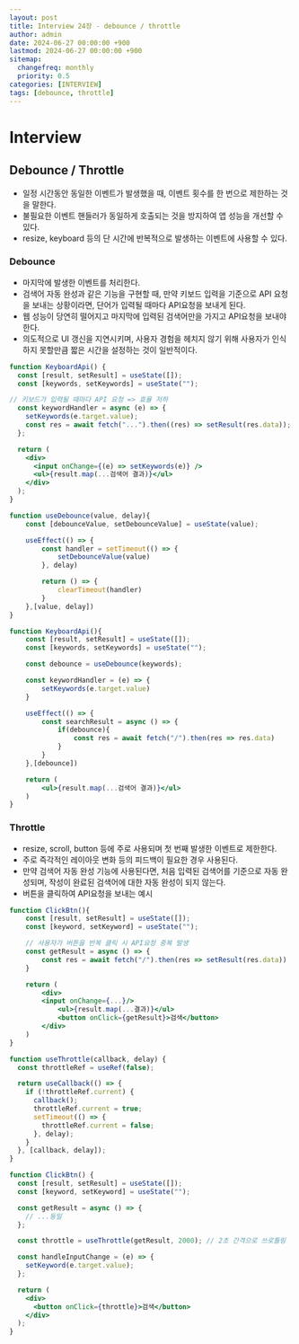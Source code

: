```yaml
---
layout: post
title: Interview 24장 - debounce / throttle
author: admin
date: 2024-06-27 00:00:00 +900
lastmod: 2024-06-27 00:00:00 +900
sitemap:
  changefreq: monthly
  priority: 0.5
categories: [INTERVIEW]
tags: [debounce, throttle]
---
```


# Interview

## Debounce / Throttle

- 일정 시간동안 동일한 이벤트가 발생했을 때, 이벤트 횟수를 한 번으로 제한하는 것을 말한다.
- 불필요한 이벤트 핸들러가 동일하게 호출되는 것을 방지하여 앱 성능을 개선할 수 있다.
- resize, keyboard 등의 단 시간에 반복적으로 발생하는 이벤트에 사용할 수 있다.

### Debounce

- 마지막에 발생한 이벤트를 처리한다.
- 검색어 자동 완성과 같은 기능을 구현할 때, 만약 키보드 입력을 기준으로 API 요청을 보내는 상황이라면, 단어가 입력될 때마다 API요청을 보내게 된다.
- 웹 성능이 당연히 떨어지고 마지막에 입력된 검색어만을 가지고 API요청을 보내야 한다.
- 의도적으로 UI 갱신을 지연시키며, 사용자 경험을 헤치지 않기 위해 사용자가 인식하지 못할만큼 짧은 시간을 설정하는 것이 일반적이다.

```jsx
function KeyboardApi() {
  const [result, setResult] = useState([]);
  const [keywords, setKeywords] = useState("");

// 키보드가 입력될 때마다 API 요청 => 효율 저하
  const keywordHandler = async (e) => {
    setKeywords(e.target.value);
    const res = await fetch("...").then((res) => setResult(res.data));
  };

  return (
    <div>
      <input onChange={(e) => setKeywords(e)} />
      <ul>{result.map(...검색어 결과)}</ul>
    </div>
  );
}
```

```jsx
function useDebounce(value, delay){
    const [debounceValue, setDebounceValue] = useState(value);

    useEffect(() => {
        const handler = setTimeout(() => {
            setDebounceValue(value)
        }, delay)

        return () => {
            clearTimeout(handler)
        }
    },[value, delay])
}

function KeyboardApi(){
    const [result, setResult] = useState([]);
    const [keywords, setKeywords] = useState("");

    const debounce = useDebounce(keywords);

    const keywordHandler = (e) => {
        setKeywords(e.target.value)
    }

    useEffect(() => {
        const searchResult = async () => {
            if(debounce){
                const res = await fetch("/").then(res => res.data)
            }
        }
    },[debounce])

    return (
        <ul>{result.map(...검색어 결과)}</ul>
    )
}
```

### Throttle

- resize, scroll, button 등에 주로 사용되며 첫 번째 발생한 이벤트로 제한한다.
- 주로 즉각적인 레이아웃 변화 등의 피드백이 필요한 경우 사용된다.
- 만약 검색어 자동 완성 기능에 사용된다면, 처음 입력된 검색어를 기준으로 자동 완성되며, 작성이 완료된 검색어에 대한 자동 완성이 되지 않는다.
- 버튼을 클릭하여 API요청을 보내는 예시

```jsx
function ClickBtn(){
    const [result, setResult] = useState([]);
    const [keyword, setKeyword] = useState("");

    // 사용자가 버튼을 반복 클릭 시 API요청 중복 발생
    const getResult = async () => {
        const res = await fetch("/").then(res => setResult(res.data))
    }

    return (
        <div>
        <input onChange={...}/>
            <ul>{result.map(...결과)}</ul>
            <button onClick={getResult}>검색</button>
        </div>
    )
}
```

```jsx
function useThrottle(callback, delay) {
  const throttleRef = useRef(false);

  return useCallback(() => {
    if (!throttleRef.current) {
      callback();
      throttleRef.current = true;
      setTimeout(() => {
        throttleRef.current = false;
      }, delay);
    }
  }, [callback, delay]);
}

function ClickBtn() {
  const [result, setResult] = useState([]);
  const [keyword, setKeyword] = useState("");

  const getResult = async () => {
    // ...동일
  };

  const throttle = useThrottle(getResult, 2000); // 2초 간격으로 쓰로틀링

  const handleInputChange = (e) => {
    setKeyword(e.target.value);
  };

  return (
    <div>
      <button onClick={throttle}>검색</button>
    </div>
  );
}
```
